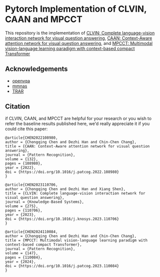 # Pytorch Implementation of CLVIN, CAAN and MPCCT
This repository is the implementation of [CLVIN: Complete language-vision interaction network for visual question answering](https://doi.org/10.1016/j.knosys.2023.110706), [CAAN: Context-Aware attention network for visual question answering](https://doi.org/10.1016/j.patcog.2022.108980), and [MPCCT: Multimodal vision-language learning paradigm with context-based compact Transformer](https://doi.org/10.1016/j.patcog.2023.110084)

## Acknowledgements
- [openvqa](https://github.com/MILVLG/openvqa)
- [mmnas](https://github.com/MILVLG/mmnas)
- [TRAR](https://github.com/rentainhe/TRAR-VQ)

## Citation
if CLVIN, CAAN, and MPCCT are helpful for your research or you wish to refer the baseline results published here, we'd really appreciate it if you could cite this paper:
```
@article{CHEN2022108980,
author = {Chongqing Chen and Dezhi Han and Chin-Chen Chang},
title = {CAAN: Context-Aware attention network for visual question answering},
journal = {Pattern Recognition},
volume = {132},
pages = {108980},
year = {2022},
doi = {https://doi.org/10.1016/j.patcog.2022.108980}
}
```
```
@article{CHEN2023110706,
author = {Chongqing Chen and Dezhi Han and Xiang Shen},
title = {CLVIN: Complete language-vision interaction network for visual question answering},
journal = {Knowledge-Based Systems},
volume = {275},
pages = {110706},
year = {2023},
doi = {https://doi.org/10.1016/j.knosys.2023.110706}
}
```
```
@article{CHEN2024110084,
author = {Chongqing Chen and Dezhi Han and Chin-Chen Chang},
title = {MPCCT: Multimodal vision-language learning paradigm with context-based compact Transformer},
journal = {Pattern Recognition},
volume = {147},
pages = {110084},
year = {2024},
doi = {https://doi.org/10.1016/j.patcog.2023.110084}
}
```
